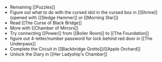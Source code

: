 - Remaining [[Puzzles]]
- Figure out what to do with the cursed idol in the cursed box in [[Shrine]] (opened with [[Sledge Hammer]] or [[Morning Star]])
- Read [[The Curse of Black Bridge]]
- More with [[Chamber of Mirrors]]
- Try connecting [[Power]] from [[Boiler Room]] to [[The Foundation]]
- figure out 4-letter/number password for lock behind red door in [[The Underpass]] 
- Complete the Circuit in [[Blackbridge Grotto]]/[[Apple Orchard]]
- Unlock the Diary in [[Her Ladyship's Chamber]]